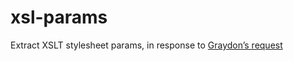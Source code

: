 # xsl-params
Extract XSLT stylesheet params, in response to [Graydon’s request](https://sourceforge.net/p/saxon/mailman/message/37386191/)
